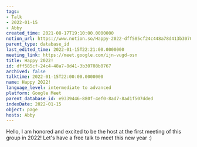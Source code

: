 ```yaml
---
tags:
- Talk
- 2022-01-15
- Abby
created_time: 2021-08-17T19:10:00.0000000
notion_url: https://www.notion.so/Happy-2022-dff585cf24c448a78d413b30708b0767
parent_type: database_id
last_edited_time: 2022-01-15T22:21:00.0000000
meeting_link: https://meet.google.com/ijn-vugd-osn
title: Happy 2022!
id: dff585cf-24c4-48a7-8d41-3b30708b0767
archived: false
talktime: 2022-01-15T22:00:00.0000000
name: Happy 2022!
language_level: intermediate to advanced
platform: Google Meet
parent_database_id: e9339446-880f-4ef0-8ad7-8ad1f507dded
indexDate: 2022-01-15
object: page
hosts: Abby
---
```


Hello, I am honored and excited to be the host at the first meeting of this group in 2022! Let's have a free talk to meet this new year :)





